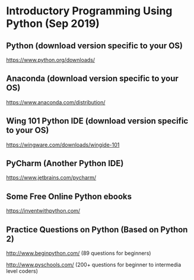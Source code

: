 # Introductory Programming Using Python (Sep 2019)

## Python (download version specific to your OS) 
https://www.python.org/downloads/

## Anaconda (download version specific to your OS) 
https://www.anaconda.com/distribution/

## Wing 101 Python IDE (download version specific to your OS)
https://wingware.com/downloads/wingide-101

## PyCharm (Another Python IDE)
https://www.jetbrains.com/pycharm/

## Some Free Online Python ebooks 
https://inventwithpython.com/

## Practice Questions on Python (Based on Python 2)
http://www.beginpython.com/ (89 questions for beginners)

http://www.pyschools.com/ (200+ questions for beginner to intermedia level coders)
